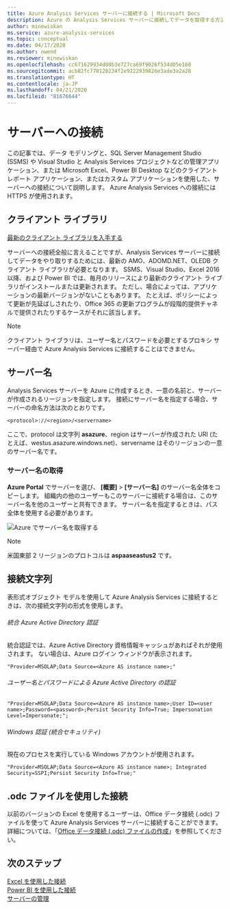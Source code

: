 ```yaml
---
title: Azure Analysis Services サーバーに接続する | Microsoft Docs
description: Azure の Analysis Services サーバーに接続してデータを取得する方法を説明します。
author: minewiskan
ms.service: azure-analysis-services
ms.topic: conceptual
ms.date: 04/17/2020
ms.author: owend
ms.reviewer: minewiskan
ms.openlocfilehash: cc671629934d80b3e727ca69f9026f534d05e160
ms.sourcegitcommit: acb82fc770128234f2e9222939826e3ade3a2a28
ms.translationtype: HT
ms.contentlocale: ja-JP
ms.lasthandoff: 04/21/2020
ms.locfileid: "81676644"
---
```

# <a name="connecting-to-servers"></a>サーバーへの接続

この記事では、データ モデリングと、SQL Server Management Studio (SSMS) や Visual Studio と Analysis Services プロジェクトなどの管理アプリケーション、または Microsoft Excel、Power BI Desktop などのクライアント レポート アプリケーション、またはカスタム アプリケーションを使用した、サーバーへの接続について説明します。 Azure Analysis Services への接続には HTTPS が使用されます。

## <a name="client-libraries"></a>クライアント ライブラリ

[最新のクライアント ライブラリを入手する](analysis-services-data-providers.md)

サーバーへの接続全般に言えることですが、Analysis Services サーバーに接続してデータをやり取りするためには、最新の AMO、ADOMD.NET、OLEDB クライアント ライブラリが必要となります。 SSMS、Visual Studio、Excel 2016 以降、および Power BI では、毎月のリリースにより最新のクライアント ライブラリがインストールまたは更新されます。 ただし、場合によっては、アプリケーションの最新バージョンがないこともあります。 たとえば、ポリシーによって更新が先延ばしされたり、Office 365 の更新プログラムが段階的提供チャネルで提供されたりするケースがそれに該当します。

> [!NOTE]
> クライアント ライブラリは、ユーザー名とパスワードを必要とするプロキシ サーバー経由で Azure Analysis Services に接続することはできません。 

## <a name="server-name"></a>サーバー名

Analysis Services サーバーを Azure に作成するとき、一意の名前と、サーバーが作成されるリージョンを指定します。 接続にサーバー名を指定する場合、サーバーの命名方法は次のとおりです。

```
<protocol>://<region>/<servername>
```
 ここで、protocol は文字列 **asazure**、region はサーバーが作成された URI (たとえば、westus.asazure.windows.net)、servername はそのリージョンの一意のサーバー名です。

### <a name="get-the-server-name"></a>サーバー名の取得

**Azure Portal** でサーバーを選び、 **[概要]**  >  **[サーバー名]** のサーバー名全体をコピーします。 組織内の他のユーザーもこのサーバーに接続する場合は、このサーバー名を他のユーザーと共有できます。 サーバー名を指定するときは、パス全体を使用する必要があります。

![Azure でサーバー名を取得する](./media/analysis-services-deploy/aas-deploy-get-server-name.png)

> [!NOTE]
> 米国東部 2 リージョンのプロトコルは **aspaaseastus2** です。

## <a name="connection-string"></a>接続文字列

表形式オブジェクト モデルを使用して Azure Analysis Services に接続するときは、次の接続文字列の形式を使用します。

###### <a name="integrated-azure-active-directory-authentication"></a>統合 Azure Active Directory 認証

統合認証では、Azure Active Directory 資格情報キャッシュがあればそれが使用されます。 ない場合は、Azure ログイン ウィンドウが表示されます。

```
"Provider=MSOLAP;Data Source=<Azure AS instance name>;"
```


###### <a name="azure-active-directory-authentication-with-username-and-password"></a>ユーザー名とパスワードによる Azure Active Directory の認証

```
"Provider=MSOLAP;Data Source=<Azure AS instance name>;User ID=<user name>;Password=<password>;Persist Security Info=True; Impersonation Level=Impersonate;";
```

###### <a name="windows-authentication-integrated-security"></a>Windows 認証 (統合セキュリティ)

現在のプロセスを実行している Windows アカウントが使用されます。

```
"Provider=MSOLAP;Data Source=<Azure AS instance name>; Integrated Security=SSPI;Persist Security Info=True;"
```

## <a name="connect-using-an-odc-file"></a>.odc ファイルを使用した接続

以前のバージョンの Excel を使用するユーザーは、Office データ接続 (.odc) ファイルを使って Azure Analysis Services サーバーに接続することができます。 詳細については、「[Office データ接続 (.odc) ファイルの作成](analysis-services-odc.md)」を参照してください。


## <a name="next-steps"></a>次のステップ

[Excel を使用した接続](analysis-services-connect-excel.md)    
[Power BI を使用した接続](analysis-services-connect-pbi.md)   
[サーバーの管理](analysis-services-manage.md)   

